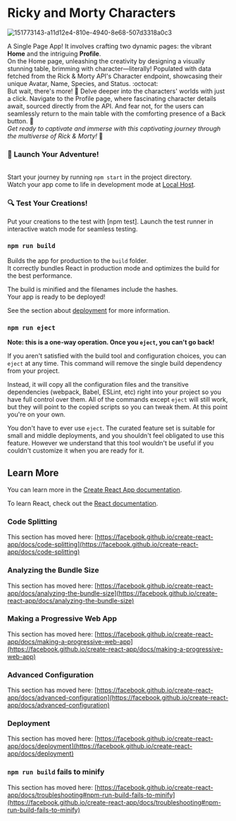 # Ricky and Morty Characters
![151773143-a11d12e4-810e-4940-8e68-507d3318a0c3](https://github.com/laiba1025/single-page-app/assets/123197772/6e1340e9-e061-4563-9244-c45f5a5e2b3a)


A Single Page App! It involves crafting two dynamic pages: the vibrant **Home** and the intriguing **Profile**. 
<br>On the Home page, unleashing the creativity by designing a visually stunning table, brimming with character—literally! Populated with data fetched from the Rick & Morty API's Character endpoint, showcasing their unique Avatar, Name, Species, and Status. :octocat:
<br>But wait, there's more! :rocket: Delve deeper into the characters' worlds with just a click. Navigate to the Profile page, where fascinating character details await, sourced directly from the API. And fear not, for the users can seamlessly return to the main table with the comforting presence of a Back button. :space_invader:
<br>*Get ready to captivate and immerse with this captivating journey through the multiverse of Rick & Morty!* :ghost:


###  :rocket: Launch Your Adventure!
<br>Start your journey by running `npm start` in the project directory.
<br>Watch your app come to life in development mode at [Local Host](http://localhost:3000).

### :mag: Test Your Creations!
Put your creations to the test with [npm test].
Launch the test runner in interactive watch mode for seamless testing.

### `npm run build`

Builds the app for production to the `build` folder.\
It correctly bundles React in production mode and optimizes the build for the best performance.

The build is minified and the filenames include the hashes.\
Your app is ready to be deployed!

See the section about [deployment](https://facebook.github.io/create-react-app/docs/deployment) for more information.

### `npm run eject`

**Note: this is a one-way operation. Once you `eject`, you can't go back!**

If you aren't satisfied with the build tool and configuration choices, you can `eject` at any time. This command will remove the single build dependency from your project.

Instead, it will copy all the configuration files and the transitive dependencies (webpack, Babel, ESLint, etc) right into your project so you have full control over them. All of the commands except `eject` will still work, but they will point to the copied scripts so you can tweak them. At this point you're on your own.

You don't have to ever use `eject`. The curated feature set is suitable for small and middle deployments, and you shouldn't feel obligated to use this feature. However we understand that this tool wouldn't be useful if you couldn't customize it when you are ready for it.

## Learn More

You can learn more in the [Create React App documentation](https://facebook.github.io/create-react-app/docs/getting-started).

To learn React, check out the [React documentation](https://reactjs.org/).

### Code Splitting

This section has moved here: [https://facebook.github.io/create-react-app/docs/code-splitting](https://facebook.github.io/create-react-app/docs/code-splitting)

### Analyzing the Bundle Size

This section has moved here: [https://facebook.github.io/create-react-app/docs/analyzing-the-bundle-size](https://facebook.github.io/create-react-app/docs/analyzing-the-bundle-size)

### Making a Progressive Web App

This section has moved here: [https://facebook.github.io/create-react-app/docs/making-a-progressive-web-app](https://facebook.github.io/create-react-app/docs/making-a-progressive-web-app)

### Advanced Configuration

This section has moved here: [https://facebook.github.io/create-react-app/docs/advanced-configuration](https://facebook.github.io/create-react-app/docs/advanced-configuration)

### Deployment

This section has moved here: [https://facebook.github.io/create-react-app/docs/deployment](https://facebook.github.io/create-react-app/docs/deployment)

### `npm run build` fails to minify

This section has moved here: [https://facebook.github.io/create-react-app/docs/troubleshooting#npm-run-build-fails-to-minify](https://facebook.github.io/create-react-app/docs/troubleshooting#npm-run-build-fails-to-minify)
